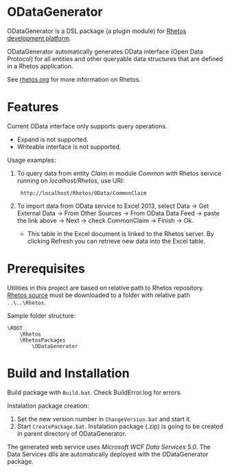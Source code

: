 ODataGenerator
=================

ODataGenerator is a DSL package (a plugin module) for [Rhetos development platform](https://github.com/Rhetos/Rhetos).

ODataGenerator automatically generates OData interface (Open Data Protocol) for all entities and other queryable data structures that are defined in a Rhetos application.

See [rhetos.org](http://www.rhetos.org/) for more information on Rhetos.

Features
========

Current OData interface only supports query operations.

* Expand is not supported.
* Writeable interface is not supported.

Usage examples:

1. To query data from entity *Claim* in module *Common* with Rhetos service running on *localhost/Rhetos*, use URI:

        http://localhost/Rhetos/OData/CommonClaim     
2. To import data from OData service to Excel 2013, select
   Data -> Get External Data -> From Other Sources -> From OData Data Feed -> paste the link above -> Next -> check CommonClaim -> Finish -> Ok.
	* This table in the Excel document is linked to the Rhetos server. By clicking Refresh you can retrieve new data into the Excel table. 

Prerequisites
=============

Utilities in this project are based on relative path to Rhetos repository. [Rhetos source](https://github.com/Rhetos/Rhetos) must be downloaded to a folder with relative path `..\..\Rhetos`. 

Sample folder structure:
 
	\ROOT
		\Rhetos
		\RhetosPackages
			\ODataGenerator


Build and Installation
======================

Build package with `Build.bat`. Check BuildError.log for errors.

Instalation package creation:

1. Set the new version number in `ChangeVersion.bat` and start it.
2. Start `CreatePackage.bat`. Instalation package (.zip) is going to be created in parent directory of ODataGenerator.

The generated web service uses *Microsoft WCF Data Services 5.0*. The Data Services dlls are automatically deployed with the ODataGenerator package.
